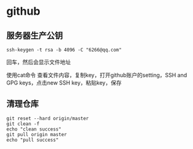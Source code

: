 # github

## 服务器生产公钥

```
ssh-keygen -t rsa -b 4096 -C "6266@qq.com"
```

回车，然后会显示文件地址

使用cat命令 查看文件内容，复制key，打开github账户的setting，SSH and GPG keys，点击new SSH key，粘贴key，保存

## 清理仓库

```
git reset --hard origin/master
git clean -f
echo "clean success"
git pull origin master
echo "pull success"

```
